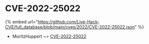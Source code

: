 # CVE-2022-25022
{% embed url="https://github.com/Live-Hack-CVE/full_database/blob/main/cves/2022/CVE-2022-25022.json" %}

* MoritzHuppert ~> [CVE-2022-25022](https://www.alice-snow.ru/2022/database/cve-2022-25022/cve-2022-25022-moritzhuppert)